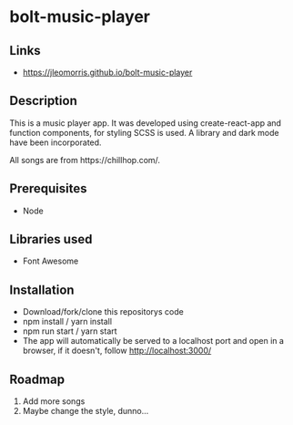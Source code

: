 # bolt-music-player

## Links
* https://jleomorris.github.io/bolt-music-player

## Description
<p>This is a music player app. It was developed using create-react-app and function components, for styling SCSS is used. A library and dark mode have been incorporated.</p>

<p>All songs are from https://chillhop.com/.</p>

## Prerequisites
<ul>
  <li>Node</li>
</ul>

## Libraries used
<ul>
 <li>Font Awesome</li>
</ul>

## Installation
<ul>
  <li>Download/fork/clone this repositorys code</li>
  <li>npm install / yarn install</li>
  <li>npm run start / yarn start</li>
  <li>The app will automatically be served to a localhost port and open in a browser, if it doesn't, follow <a href="http://localhost:3000/" target="_blank">http://localhost:3000/</a></li>
</ul>

## Roadmap
<ol>
  <li>Add more songs</li>
  <li>Maybe change the style, dunno...</li>
</ol>

